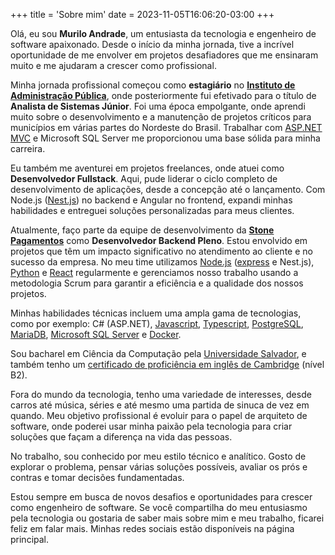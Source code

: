 +++
title = 'Sobre mim'
date = 2023-11-05T16:06:20-03:00
+++

Olá, eu sou **Murilo Andrade**, um entusiasta da tecnologia e engenheiro de software apaixonado. Desde o início da minha jornada, tive a incrível oportunidade de me envolver em projetos desafiadores que me ensinaram muito e me ajudaram a crescer como profissional.

Minha jornada profissional começou como **estagiário** no [**Instituto de Administração Pública**](https://imap.org.br), onde posteriormente fui efetivado para o título de **Analista de Sistemas Júnior**. Foi uma época empolgante, onde aprendi muito sobre o desenvolvimento e a manutenção de projetos críticos para municípios em várias partes do Nordeste do Brasil. Trabalhar com [ASP.NET MVC](https://dotnet.microsoft.com/pt-br/apps/aspnet/mvc) e Microsoft SQL Server me proporcionou uma base sólida para minha carreira.

Eu também me aventurei em projetos freelances, onde atuei como **Desenvolvedor Fullstack**. Aqui, pude liderar o ciclo completo de desenvolvimento de aplicações, desde a concepção até o lançamento. Com Node.js ([Nest.js](https://docs.nestjs.com/)) no backend e Angular no frontend, expandi minhas habilidades e entreguei soluções personalizadas para meus clientes.

Atualmente, faço parte da equipe de desenvolvimento da [**Stone Pagamentos**](https://www.stone.com.br) como **Desenvolvedor Backend Pleno**. Estou envolvido em projetos que têm um impacto significativo no atendimento ao cliente e no sucesso da empresa. No meu time utilizamos [Node.js](https://nodejs.org/en/about) ([express](https://expressjs.com/pt-br/) e Nest.js), [Python](https://www.python.org/about/) e [React](https://react.dev/) regularmente e gerenciamos nosso trabalho usando a metodologia Scrum para garantir a eficiência e a qualidade dos nossos projetos.

Minhas habilidades técnicas incluem uma ampla gama de tecnologias, como por exemplo: C# (ASP.NET), [Javascript](https://developer.mozilla.org/pt-BR/docs/Web/JavaScript/), [Typescript](https://www.typescriptlang.org/pt/), [PostgreSQL](https://www.postgresql.org/about/), [MariaDB](https://mariadb.org/about/), [Microsoft SQL Server](https://www.microsoft.com/pt-br/sql-server) e [Docker](https://docs.docker.com/get-started/overview/). 

Sou bacharel em Ciência da Computação pela [Universidade Salvador](https://www.unifacs.br/), e também tenho um [certificado de proficiência em inglês de Cambridge](https://www.cambridgeenglish.org/br/exams-and-tests/first/) (nível B2).

Fora do mundo da tecnologia, tenho uma variedade de interesses, desde carros até música, séries e até mesmo uma partida de sinuca de vez em quando. Meu objetivo profissional é evoluir para o papel de arquiteto de software, onde poderei usar minha paixão pela tecnologia para criar soluções que façam a diferença na vida das pessoas.

No trabalho, sou conhecido por meu estilo técnico e analítico. Gosto de explorar o problema, pensar várias soluções possíveis, avaliar os prós e contras e tomar decisões fundamentadas.

Estou sempre em busca de novos desafios e oportunidades para crescer como engenheiro de software. Se você compartilha do meu entusiasmo pela tecnologia ou gostaria de saber mais sobre mim e meu trabalho, ficarei feliz em falar mais. Minhas redes sociais estão disponíveis na página principal.